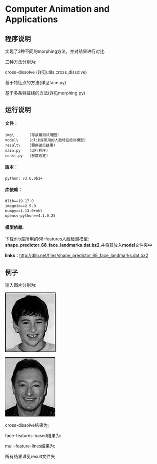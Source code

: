 # Computer Animation and Applications

## 程序说明

实现了3种不同的morphing方法，并对结果进行对比.

三种方法分别为:

cross-dissolve (详见utils.cross_dissolve)

基于特征点的方法(详见face.py)

基于多条特征线的方法(详见morphing.py)

## 运行说明

#### 文件：

```
img\       (存放着测试用图)
model\     (dlib库所用的人脸特征检测模型)
result\    (程序运行结果)
main.py    (运行程序)
const.py   (参数设定)
```

#### 版本：

```
python: v3.6.0b1+
```

#### 库依赖：

```
dlib==19.17.0
imageio==2.5.0
numpy==1.13.0+mkl
opencv-python==4.1.0.25
```

#### 模型依赖:

下载dlib库所用的68-features人脸检测模型: **shape_predictor_68_face_landmarks.dat.bz2**,并将其放入**model**文件夹中

**links**：http://dlib.net/files/shape_predictor_68_face_landmarks.dat.bz2  

## 例子

输入图片分别为:

![img_src.bmp](<https://raw.githubusercontent.com/666haiwen/morphying/master/img/1.bmp>)

![img_dst.bmp](<https://raw.githubusercontent.com/666haiwen/morphying/master/img/2.bmp>)

cross-dissolve结果为:



face-features-based结果为:



muli-feature-lines结果为:





所有结果详见result文件夹